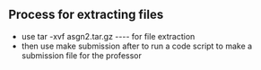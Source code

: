 ## Process for extracting files 

* use tar -xvf asgn2.tar.gz ---- for file extraction 
* then use make submission after to run a code script to make a submission file for the professor



